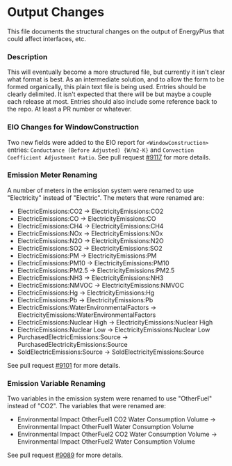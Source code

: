 Output Changes
==============

This file documents the structural changes on the output of EnergyPlus that could affect interfaces, etc.

### Description

This will eventually become a more structured file, but currently it isn't clear what format is best. As an intermediate solution, and to allow the form to be formed organically, this plain text file is being used. Entries should be clearly delimited.  It isn't expected that there will be but maybe a couple each release at most. Entries should also include some reference back to the repo.  At least a PR number or whatever.

### EIO Changes for WindowConstruction

Two new fields were added to the EIO report for `<WindowConstruction>` entries:
`Conductance (Before Adjusted) {W/m2-K}` and `Convection Coefficient Adjustment Ratio`.
See pull request [#9117](https://github.com/NREL/EnergyPlus/pull/9117/files) for more details.


### Emission Meter Renaming

A number of meters in the emission system were renamed to use "Electricity" instead of "Electric".  The meters that were renamed are:

- ElectricEmissions:CO2 -> ElectricityEmissions:CO2
- ElectricEmissions:CO -> ElectricityEmissions:CO
- ElectricEmissions:CH4 -> ElectricityEmissions:CH4
- ElectricEmissions:NOx -> ElectricityEmissions:NOx
- ElectricEmissions:N2O -> ElectricityEmissions:N2O
- ElectricEmissions:SO2 -> ElectricityEmissions:SO2
- ElectricEmissions:PM -> ElectricityEmissions:PM
- ElectricEmissions:PM10 -> ElectricityEmissions:PM10
- ElectricEmissions:PM2.5 -> ElectricityEmissions:PM2.5
- ElectricEmissions:NH3 -> ElectricityEmissions:NH3
- ElectricEmissions:NMVOC -> ElectricityEmissions:NMVOC
- ElectricEmissions:Hg -> ElectricityEmissions:Hg
- ElectricEmissions:Pb -> ElectricityEmissions:Pb
- ElectricEmissions:WaterEnvironmentalFactors -> ElectricityEmissions:WaterEnvironmentalFactors
- ElectricEmissions:Nuclear High -> ElectricityEmissions:Nuclear High
- ElectricEmissions:Nuclear Low -> ElectricityEmissions:Nuclear Low
- PurchasedElectricEmissions:Source -> PurchasedElectricityEmissions:Source
- SoldElectricEmissions:Source -> SoldElectricityEmissions:Source

See pull request [#9101](https://github.com/NREL/EnergyPlus/pull/9101) for more details.


### Emission Variable Renaming

Two variables in the emission system were renamed to use "OtherFuel" instead of "CO2".  The variables that were renamed are:

- Environmental Impact OtherFuel1 CO2 Water Consumption Volume -> Environmental Impact OtherFuel1 Water Consumption Volume
- Environmental Impact OtherFuel2 CO2 Water Consumption Volume -> Environmental Impact OtherFuel2 Water Consumption Volume

See pull request [#9089](https://github.com/NREL/EnergyPlus/pull/9089) for more details.
